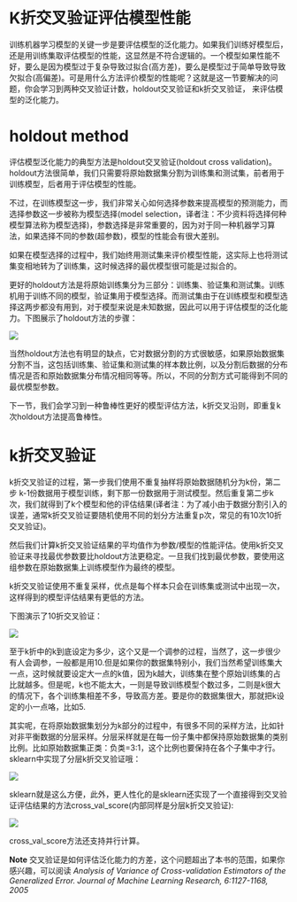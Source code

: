 
# K折交叉验证评估模型性能

训练机器学习模型的关键一步是要评估模型的泛化能力。如果我们训练好模型后，还是用训练集取评估模型的性能，这显然是不符合逻辑的。一个模型如果性能不好，要么是因为模型过于复杂导致过拟合(高方差)，要么是模型过于简单导致导致欠拟合(高偏差)。可是用什么方法评价模型的性能呢？这就是这一节要解决的问题，你会学习到两种交叉验证计数，holdout交叉验证和k折交叉验证， 来评估模型的泛化能力。


# holdout method

评估模型泛化能力的典型方法是holdout交叉验证(holdout cross validation)。holdout方法很简单，我们只需要将原始数据集分割为训练集和测试集，前者用于训练模型，后者用于评估模型的性能。

不过，在训练模型这一步，我们非常关心如何选择参数来提高模型的预测能力，而选择参数这一步被称为模型选择(model selection，译者注：不少资料将选择何种模型算法称为模型选择)，参数选择是非常重要的，因为对于同一种机器学习算法，如果选择不同的参数(超参数)，模型的性能会有很大差别。

如果在模型选择的过程中，我们始终用测试集来评价模型性能，这实际上也将测试集变相地转为了训练集，这时候选择的最优模型很可能是过拟合的。


更好的holdout方法是将原始训练集分为三部分：训练集、验证集和测试集。训练机用于训练不同的模型，验证集用于模型选择。而测试集由于在训练模型和模型选择这两步都没有用到，对于模型来说是未知数据，因此可以用于评估模型的泛化能力。下图展示了holdout方法的步骤：

![](https://ooo.0o0.ooo/2016/06/27/5771df1b9b18e.png)

当然holdout方法也有明显的缺点，它对数据分割的方式很敏感，如果原始数据集分割不当，这包括训练集、验证集和测试集的样本数比例，以及分割后数据的分布情况是否和原始数据集分布情况相同等等。所以，不同的分割方式可能得到不同的最优模型参数。

下一节，我们会学习到一种鲁棒性更好的模型评估方法，k折交叉沿则，即重复k次holdout方法提高鲁棒性。



# k折交叉验证

k折交叉验证的过程，第一步我们使用不重复抽样将原始数据随机分为k份，第二步 k-1份数据用于模型训练，剩下那一份数据用于测试模型。然后重复第二步k次，我们就得到了k个模型和他的评估结果(译者注：为了减小由于数据分割引入的误差，通常k折交叉验证要随机使用不同的划分方法重复p次，常见的有10次10折交叉验证)。


然后我们计算k折交叉验证结果的平均值作为参数/模型的性能评估。使用k折交叉验证来寻找最优参数要比holdout方法更稳定。一旦我们找到最优参数，要使用这组参数在原始数据集上训练模型作为最终的模型。

k折交叉验证使用不重复采样，优点是每个样本只会在训练集或测试中出现一次，这样得到的模型评估结果有更低的方法。


下图演示了10折交叉验证：


![](https://ooo.0o0.ooo/2016/06/27/5771e48767a65.png)











至于k折中的k到底设定为多少，这个又是一个调参的过程，当然了，这一步很少有人会调参，一般都是用10.但是如果你的数据集特别小，我们当然希望训练集大一点，这时候就要设定大一点的k值，因为k越大，训练集在整个原始训练集的占比就越多。但是呢，k也不能太大，一则是导致训练模型个数过多，二则是k很大的情况下，各个训练集相差不多，导致高方差。要是你的数据集很大，那就把k设定的小一点咯，比如5.



其实呢，在将原始数据集划分为k部分的过程中，有很多不同的采样方法，比如针对非平衡数据的分层采样。分层采样就是在每一份子集中都保持原始数据集的类别比例。比如原始数据集正类：负类=3:1，这个比例也要保持在各个子集中才行。sklearn中实现了分层k折交叉验证哦：

![](https://ooo.0o0.ooo/2016/06/27/5771e77dead41.png)


sklearn就是这么方便，此外，更人性化的是sklearn还实现了一个直接得到交叉验证评估结果的方法cross_val_score(内部同样是分层k折交叉验证):

![](https://ooo.0o0.ooo/2016/06/27/5771e8ef53517.png)



cross_val_score方法还支持并行计算。


**Note** 交叉验证是如何评估泛化能力的方差，这个问题超出了本书的范围，如果你感兴趣，可以阅读 *Analysis of Variance of Cross-validation Estimators of the Generalized Error. Journal of Machine Learning Research, 6:1127-1168, 2005*
